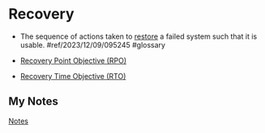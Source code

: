 # Recovery
- The sequence of actions taken to [restore](restore.md) a failed system such that it is usable. #ref/2023/12/09/095245 #glossary 

- [Recovery Point Objective (RPO)](recovery-point-objective.md)
- [Recovery Time Objective (RTO)](recovery-time-objective.md)
## My Notes
[Notes](mynotes/recovery-notes.md)
